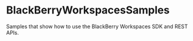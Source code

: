 # BlackBerryWorkspacesSamples
Samples that show how to use the BlackBerry Workspaces SDK and REST APIs.
